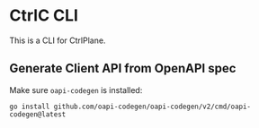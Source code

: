 # CtrlC CLI

This is a CLI for CtrlPlane.

## Generate Client API from OpenAPI spec

Make sure `oapi-codegen` is installed: 

```
go install github.com/oapi-codegen/oapi-codegen/v2/cmd/oapi-codegen@latest
```
